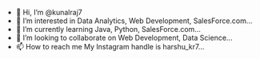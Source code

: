 - 👋 Hi, I’m @kunalraj7
- 👀 I’m interested in Data Analytics, Web Development, SalesForce.com...
- 🌱 I’m currently learning Java, Python, SalesForce.com...
- 💞️ I’m looking to collaborate on Web Development, Data Science...
- 📫 How to reach me My Instagram handle is harshu_kr7...

<!---
kunalraj7/kunalraj7 is a ✨ special ✨ repository because its `README.md` (this file) appears on your GitHub profile.
You can click the Preview link to take a look at your changes.
--->
